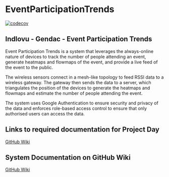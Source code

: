 # EventParticipationTrends

[![codecov](https://codecov.io/gh/COS301-SE-2023/Event-Participation-Trends/graph/badge.svg?token=NCQZ8GPXTG)](https://codecov.io/gh/COS301-SE-2023/Event-Participation-Trends)

## Indlovu - Gendac - Event Participation Trends

Event Participation Trends is a system that leverages the always-online nature of devices to track the number of people attending an event, generate heatmaps and flowmaps of the event, and provide a live feed of the event to the public.

The wireless sensors connect in a mesh-like topology to feed RSSI data to a wireless gateway. The gateway then sends the data to a server, which triangulates the position of the devices to generate the heatmaps and flowmaps and estimate the number of people attending the event.

The system uses Google Authentication to ensure security and privacy of the data and enforces role-based access control to ensure that only authorised users can access the data.

## Links to required documentation for Project Day

[GitHub Wiki](https://github.com/COS301-SE-2023/Event-Participation-Trends/wiki/Required-Documents)

## System Documentation on GitHub Wiki

[GitHub Wiki](https://github.com/COS301-SE-2023/Event-Participation-Trends/wiki)
